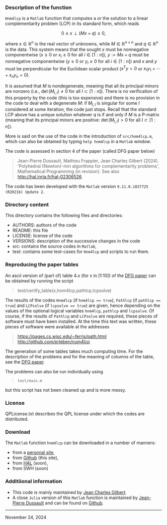 ### Description of the function

`Hnm4lcp` is a `Matlab` function that computes a or the solution to a
linear complementarity problem (LCP) in its standard form, which reads

$$
0 \leq x \perp (Mx+q) \geq 0,
$$

where $x \in \mathbb{R}^n$ is the real vector of unknowns, while $M \in
\mathbb{R}^{n\times n}$ and $q \in \mathbb{R}^n$ is the data. This
system means that the sought $x$ must be nonnegative componentwise ($x
\geq 0$ or $x_i\geq0$ for all $i\in[1:n]$), $y := Mx+q$ must be
nonnegative componentwise ($y \geq 0$ or $y_i\geq0$ for all $i\in[1:n]$)
and $x$ and $y$ must be perpendicular for the Euclidean scalar product
($x^\mathsf{T}y = 0$ or $x_1y_1+\cdots+x_ny_n=0$).

It is assumed that $M$ is nondegenerate, meaning that all its principal
minors are nonzero (i.e., $\det(M_{I,I}) \ne 0$ for all $I\subset
[1:n]$). There is no verification of this property by the code (this is
too expensive) and there is no provision in the code to deal with a
degenerate $M$: if $M_{I,I}$ is singular for some $I$ considered at some
iteration, the code just stops. Recall that the standard LCP above has a
unique solution whatever $q$ is if and only if $M$ is a P-matrix
(meaning that its principal minors are positive: $\det(M_{I,I}) > 0$ for
all $I\subset [1:n]$).

More is said on the use of the code in the introduction of
<code>src/hnm4lcp.m</code>, which can also be obtained by typing `help
hnm4lcp` in a `Matlab` window.

The code is assessed in section 4 of the paper (called DFG paper below)

>  Jean-Pierre Dussault, Mathieu Frappier, Jean Charles Gilbert (2024).
   'Polyhedral {Newton}-min algorithms for complementarity problems',
   Mathematical Programming (in revision). See also <a
   href="http://hal.inria.fr/hal-02306526"
   target="_blank">http://hal.inria.fr/hal-02306526</a>.

The code has been developed with the `Matlab` version `9.11.0.1837725
(R2021b) Update 2`.


### Directory content

This directory contains the following files and directories:
- AUTHORS: authors of the code
- README: this file
- LICENSE: license of the code
- VERSIONS: description of the successive changes in the code
- src: contains the source codes in `Matlab`,
- test: contains some test-cases for `Hnm4lcp` and scripts to run them.


### Reproducing the paper tables

An ascii version of (part of) table 4.x (for x in [1:10]) of the <a
href="http://hal.inria.fr/hal-02306526" target="_blank">DFG paper</a>
can be obtained by running the script

>  test/certify_table(x,hnm4lcp,pathlcp,lcpsolve)

The results of the codes `Hnm4lcp` (if `hnm4lcp == true`), `Pathlcp` (if
`pathlcp == true`) and `LCPsolve` (if `lcpsolve == true`) are given,
hence depending on the values of the optional logical variables
`hnm4lcp`, `pathlcp` and `lcpsolve`. Of course, if the results of
`Pathlcp` and `LCPsolve` are required, these pieces of software must
have been installed. At the time this text was written, these pieces of
software were available at the addresses

>  https://pages.cs.wisc.edu/~ferris/path.html<br>
>  http://github.com/erleben/num4lcp

The generation of some tables takes much computing time. For the
description of the problems and for the meaning of columns of the table,
see the <a href="http://hal.inria.fr/hal-02306526" target="_blank">DFG
paper</a>.

The problems can also be run individually using

>  `test/main.m`

but this script has not been cleaned up and is more messy.


### License

QPLicense.txt describes the QPL license under which the codes are
distributed.


### Download

The `Matlab` function `hnm4lcp` can be downloaded in a number of
manners:
- from a <a
  href="https://who.rocq.inria.fr/Jean-Charles.Gilbert/codes/hnm4lcp/hnm4lcp.html"
  target="_blank">personal site</a>,
- from <a href="https://github.com/gilbert-jch/hnm4lcp"
  target="_blank">Github</a> (this site),
- from <a href="https://hal.science/hal-04799965v1">HAL</a> (soon),
- from SWH (soon)


### Additiional information

- This code is mainly maintained by <a
  href="https://who.rocq.inria.fr/Jean-Charles.Gilbert/"
  target="_blank">Jean Charles Gilbert</a>.
- A close `Julia` version of this `Matlab` function is maintained by <a
  href="jean-pierre.dussault@usherbrooke.ca" target="_blank">Jean-Pierre
  Dussault</a> and can be found on <a
  href="https://github.com/vepiteski/HNM4CP.jl"
  target="_blank">Github</a>.

------------------------------------------------------------------------

November 24, 2024
